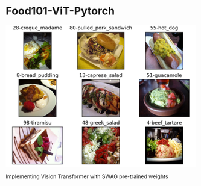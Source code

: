 # Food101-ViT-Pytorch
![Dataset_Samples](food101.png)

Implementing Vision Transformer with SWAG pre-trained weights

